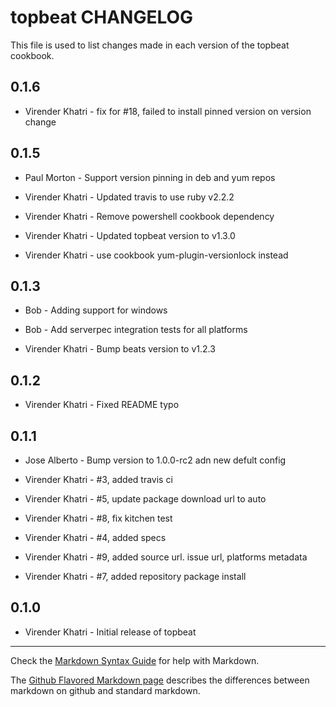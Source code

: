 topbeat CHANGELOG
=================

This file is used to list changes made in each version of the topbeat cookbook.

0.1.6
-----

- Virender Khatri - fix for #18, failed to install pinned version on version change

0.1.5
-----

- Paul Morton - Support version pinning in deb and yum repos

- Virender Khatri - Updated travis to use ruby v2.2.2

- Virender Khatri - Remove powershell cookbook dependency

- Virender Khatri - Updated topbeat version to v1.3.0

- Virender Khatri - use cookbook yum-plugin-versionlock instead

0.1.3
-----

- Bob - Adding support for windows

- Bob - Add serverpec integration tests for all platforms

- Virender Khatri - Bump beats version to v1.2.3

0.1.2
-----

- Virender Khatri - Fixed README typo

0.1.1
-----

- Jose Alberto - Bump version to 1.0.0-rc2 adn new defult config

- Virender Khatri - #3, added travis ci

- Virender Khatri - #5, update package download url to auto

- Virender Khatri - #8, fix kitchen test

- Virender Khatri - #4, added specs

- Virender Khatri - #9, added source url. issue url, platforms metadata

- Virender Khatri - #7, added repository package install


0.1.0
-----
- Virender Khatri - Initial release of topbeat

- - -
Check the [Markdown Syntax Guide](http://daringfireball.net/projects/markdown/syntax) for help with Markdown.

The [Github Flavored Markdown page](http://github.github.com/github-flavored-markdown/) describes the differences between markdown on github and standard markdown.
